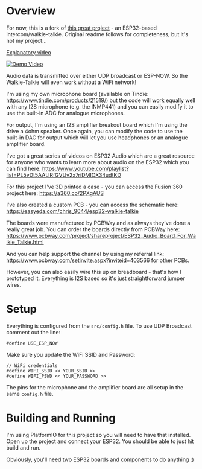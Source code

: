 # Overview

For now, this is a fork of [this great project](https://github.com/atomic14/esp32-walkie-talkie) - an ESP32-based intercom/walkie-talkie. Original readme follows for completeness, but it's not my project...

[Explanatory video](https://www.youtube.com/watch?v=d_h38X4_eQQ)

[![Demo Video](https://img.youtube.com/vi/d_h38X4_eQQ/0.jpg)](https://www.youtube.com/watch?v=d_h38X4_eQQ)

Audio data is transmitted over either UDP broadcast or ESP-NOW. So the Walkie-Talkie will even work without a WiFi network!

I'm using my own microphone board (available on Tindie: https://www.tindie.com/products/21519/) but the code will work equally well with any I2S microphone (e.g. the INMP441) and you can easily modify it to use the built-in ADC for analogue microphones.

For output, I'm using an I2S amplifier breakout board which I'm using the drive a 4ohm speaker. Once again, you can modify the code to use the built-in DAC for output which will let you use headphones or an analogue amplifier board.

I've got a great series of videos on ESP32 Audio which are a great resource for anyone who wants to learn more about audio on the ESP32 which you can find here: https://www.youtube.com/playlist?list=PL5vDt5AALlRfGVUv2x7riDMIOX34udtKD

For this project I've 3D printed a case - you can access the Fusion 360 project here: https://a360.co/2PXgAUS

I've also created a custom PCB - you can access the schematic here: https://easyeda.com/chris_9044/esp32-walkie-talkie

The boards were manufactured by PCBWay and as always they've done a really great job. You can order the boards directly from PCBWay here: https://www.pcbway.com/project/shareproject/ESP32_Audio_Board_For_Walkie_Talkie.html

And you can help support the channel by using my referral link: https://www.pcbway.com/setinvite.aspx?inviteid=403566 for other PCBs.

However, you can also easily wire this up on breadboard - that's how I prototyped it. Everything is I2S based so it's just straightforward jumper wires.

# Setup

Everything is configured from the `src/config.h` file. To use UDP Broadcast comment out the line:

```
#define USE_ESP_NOW
```

Make sure you update the WiFi SSID and Password:

```
// WiFi credentials
#define WIFI_SSID << YOUR_SSID >>
#define WIFI_PSWD << YOUR_PASSWORD >>
```

The pins for the microphone and the amplifier board are all setup in the same `config.h` file.

# Building and Running

I'm using PlatformIO for this project so you will need to have that installed. Open up the project and connect your ESP32. You should be able to just hit build and run.

Obviously, you'll need two ESP32 boards and components to do anything :)
